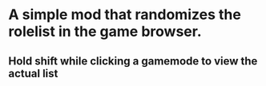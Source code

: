# A simple mod that randomizes the rolelist in the game browser.

## Hold shift while clicking a gamemode to view the actual list